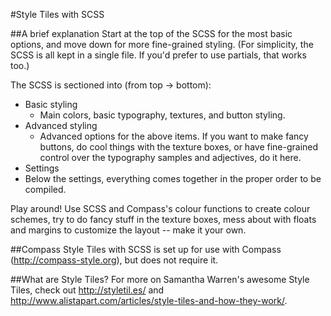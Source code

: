 #Style Tiles with SCSS

##A brief explanation
Start at the top of the SCSS for the most basic options, and move down for more fine-grained styling. (For simplicity, the SCSS is all kept in a single file. If you'd prefer to use partials, that works too.)

The SCSS is sectioned into (from top -> bottom):
- Basic styling
  - Main colors, basic typography, textures, and button styling.
- Advanced styling
  - Advanced options for the above items. If you want to make fancy buttons, do cool things with the texture boxes, or have fine-grained control over the typography samples and adjectives, do it here.
- Settings
- Below the settings, everything comes together in the proper order to be compiled.

Play around! Use SCSS and Compass's colour functions to create colour schemes, try to do fancy stuff in the texture boxes, mess about with floats and margins to customize the layout -- make it your own.

##Compass
Style Tiles with SCSS is set up for use with Compass (http://compass-style.org), but does not require it.

##What are Style Tiles?
For more on Samantha Warren's awesome Style Tiles, check out http://styletil.es/ and http://www.alistapart.com/articles/style-tiles-and-how-they-work/.
